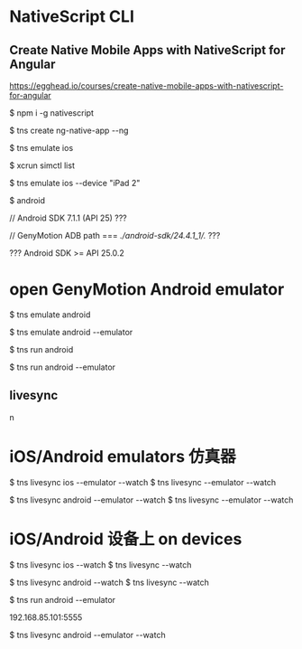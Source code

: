 # NativeScript CLI  




## Create Native Mobile Apps with NativeScript for Angular



https://egghead.io/courses/create-native-mobile-apps-with-nativescript-for-angular




$ npm i -g nativescript 


$ tns create ng-native-app --ng 


$ tns emulate ios

$ xcrun simctl list 

$ tns emulate ios --device "iPad 2"


$ android

// Android SDK  7.1.1 (API 25) ???

// GenyMotion ADB path === *./android-sdk/24.4.1_1/.* ???


??? Android SDK  >= API 25.0.2 





# open GenyMotion Android emulator

$ tns emulate android

$ tns emulate android --emulator

$ tns run android


$ tns run android --emulator


## livesync


n
# iOS/Android emulators 仿真器

$ tns livesync ios --emulator --watch
$ tns livesync --emulator --watch


$ tns livesync android --emulator --watch
$ tns livesync --emulator --watch


# iOS/Android 设备上 on devices

$ tns livesync ios --watch
$ tns livesync --watch

$ tns livesync android --watch
$ tns livesync --watch












$ tns run android --emulator


192.168.85.101:5555




$ tns livesync android --emulator --watch


